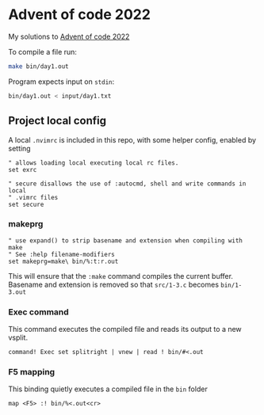 Advent of code 2022
===================

My solutions to [Advent of code 2022](https://adventofcode.com/2022/)

To compile a file run:

```sh
make bin/day1.out
```

Program expects input on `stdin`:

```sh
bin/day1.out < input/day1.txt
```

## Project local config

A local `.nvimrc` is included in this repo, with some helper config, enabled by setting
```vim
" allows loading local executing local rc files.
set exrc

" secure disallows the use of :autocmd, shell and write commands in local
" .vimrc files
set secure
```
### makeprg
```vim
" use expand() to strip basename and extension when compiling with make
" See :help filename-modifiers
set makeprg=make\ bin/%:t:r.out
```

This will ensure that the `:make` command compiles the current buffer. Basename
and extension is removed so that `src/1-3.c` becomes `bin/1-3.out`


### Exec command

This command executes the compiled file and reads its output to a new vsplit.
```vim
command! Exec set splitright | vnew | read ! bin/#<.out
```
### F5 mapping

This binding quietly executes a compiled file in the `bin` folder
```vim
map <F5> :! bin/%<.out<cr>


